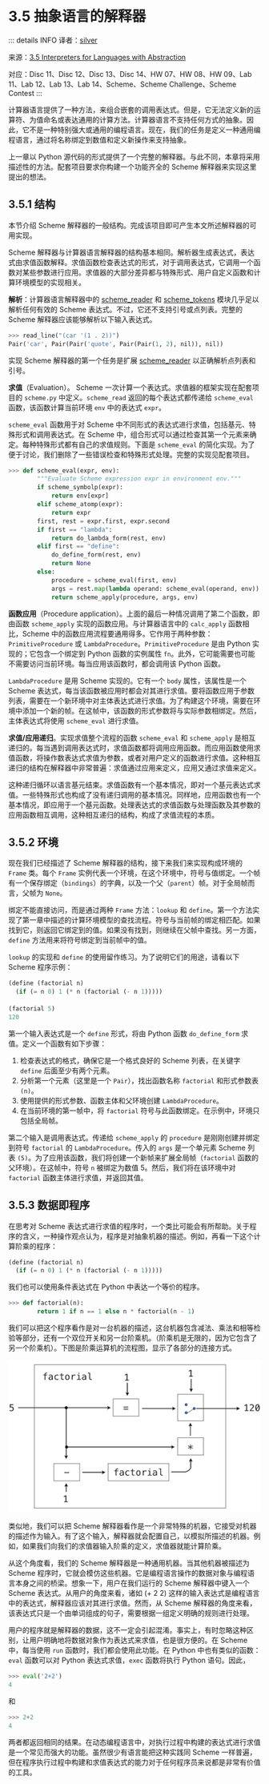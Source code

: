 # 3.5 抽象语言的解释器

::: details INFO
译者：[silver](https://github.com/silver-ymz)

来源：[3.5 Interpreters for Languages with Abstraction](http://www.composingprograms.com/pages/35-interpreters-for-languages-with-abstraction.html)

对应：Disc 11、Disc 12、Disc 13、Disc 14、HW 07、HW 08、HW 09、Lab 11、Lab 12、Lab 13、Lab 14、Scheme、Scheme Challenge、Scheme Contest
:::

计算器语言提供了一种方法，来组合嵌套的调用表达式。但是，它无法定义新的运算符、为值命名或表达通用的计算方法。计算器语言不支持任何方式的抽象。因此，它不是一种特别强大或通用的编程语言。现在，我们的任务是定义一种通用编程语言，通过将名称绑定到数值和定义新操作来支持抽象。

上一章以 Python 源代码的形式提供了一个完整的解释器。与此不同，本章将采用描述性的方法。配套项目要求你构建一个功能齐全的 Scheme 解释器来实现这里提出的想法。

## 3.5.1 结构

本节介绍 Scheme 解释器的一般结构。完成该项目即可产生本文所述解释器的可用实现。

Scheme 解释器与计算器语言解释器的结构基本相同。解析器生成表达式，表达式由求值函数解释。求值函数检查表达式的形式，对于调用表达式，它调用一个函数对某些参数进行应用。求值器的大部分差异都与特殊形式、用户自定义函数和计算环境模型的实现相关。

**解析**：计算器语言解释器中的 [scheme_reader](https://www.composingprograms.com/examples/scalc/scheme_reader.py.html) 和 [scheme_tokens](https://www.composingprograms.com/examples/scalc/scheme_tokens.py.html) 模块几乎足以解析任何有效的 Scheme 表达式。不过，它还不支持引号或点列表。完整的 Scheme 解释器应该能够解析以下输入表达式。

```py
>>> read_line("(car '(1 . 2))")
Pair('car', Pair(Pair('quote', Pair(Pair(1, 2), nil)), nil))
```

实现 Scheme 解释器的第一个任务是扩展 [scheme_reader](https://www.composingprograms.com/examples/scalc/scheme_reader.py.html) 以正确解析点列表和引号。

**求值**（Evaluation）。 Scheme 一次计算一个表达式。求值器的框架实现在配套项目的 `scheme.py` 中定义。`scheme_read` 返回的每个表达式都传递给 `scheme_eval` 函数，该函数计算当前环境 `env` 中的表达式 `expr`。

`scheme_eval` 函数用于对 Scheme 中不同形式的表达式进行求值，包括基元、特殊形式和调用表达式。在 Scheme 中，组合形式可以通过检查其第一个元素来确定。每种特殊形式都有自己的求值规则。下面是 `scheme_eval` 的简化实现。为了便于讨论，我们删除了一些错误检查和特殊形式处理。完整的实现见配套项目。

```py
>>> def scheme_eval(expr, env):
        """Evaluate Scheme expression expr in environment env."""
        if scheme_symbolp(expr):
            return env[expr]
        elif scheme_atomp(expr):
            return expr
        first, rest = expr.first, expr.second
        if first == "lambda":
            return do_lambda_form(rest, env)
        elif first == "define":
            do_define_form(rest, env)
            return None
        else:
            procedure = scheme_eval(first, env)
            args = rest.map(lambda operand: scheme_eval(operand, env))
            return scheme_apply(procedure, args, env)
```

**函数应用**（Procedure application）。上面的最后一种情况调用了第二个函数，即由函数 `scheme_apply` 实现的函数应用。与计算器语言中的 `calc_apply` 函数相比，Scheme 中的函数应用流程要通用得多。它作用于两种参数：`PrimitiveProcedure` 或 `LambdaProcedure`。`PrimitiveProcedure` 是由 Python 实现的；它包含一个绑定到 Python 函数的实例属性 `fn`。此外，它可能需要也可能不需要访问当前环境。每当应用该函数时，都会调用该 Python 函数。

`LambdaProcedure` 是用 Scheme 实现的。它有一个 `body` 属性，该属性是一个 Scheme 表达式，每当该函数被应用时都会对其进行求值。要将函数应用于参数列表，需要在一个新环境中对主体表达式进行求值。为了构建这个环境，需要在环境中添加一个新的帧。在这帧中，该函数的形式参数将与实际参数相绑定。然后，主体表达式将使用 `scheme_eval` 进行求值。

**求值/应用递归**。实现求值整个流程的函数 `scheme_eval` 和 `scheme_apply` 是相互递归的。每当遇到调用表达式时，求值函数都将调用应用函数。而应用函数使用求值函数，将操作数表达式求值为参数，或者对用户定义的函数进行求值。这种相互递归的结构在解释器中非常普遍：求值通过应用来定义，应用又通过求值来定义。

这种递归循环以语言基元结束。求值函数有一个基本情况，即对一个基元表达式求值。一些特殊形式也构成了没有递归调用的基本情况。同样地，应用函数也有一个基本情况，即应用于一个基元函数。处理表达式的求值函数与处理函数及其参数的应用函数相互调用，这种相互递归的结构，构成了求值流程的本质。

## 3.5.2 环境

现在我们已经描述了 Scheme 解释器的结构，接下来我们来实现构成环境的 `Frame` 类。每个 `Frame` 实例代表一个环境，在这个环境中，符号与值绑定。一个帧有一个保存绑定（`bindings`）的字典，以及一个父（`parent`）帧。对于全局帧而言，父帧为 `None`。

绑定不能直接访问，而是通过两种 `Frame` 方法：`lookup` 和 `define`。第一个方法实现了第一章中描述的计算环境模型的查找流程。符号与当前帧的绑定相匹配。如果找到它，则返回它绑定到的值。如果没有找到，则继续在父帧中查找。另一方面，`define` 方法用来将符号绑定到当前帧中的值。

`lookup` 的实现和 `define` 的使用留作练习。为了说明它们的用途，请看以下 Scheme 程序示例：

```scheme
(define (factorial n)
  (if (= n 0) 1 (* n (factorial (- n 1)))))

(factorial 5)
120
```

第一个输入表达式是一个 `define` 形式，将由 Python 函数 `do_define_form` 求值。定义一个函数有如下步骤：

1. 检查表达式的格式，确保它是一个格式良好的 Scheme 列表，在关键字 `define` 后面至少有两个元素。
2. 分析第一个元素（这里是一个 `Pair`），找出函数名称 `factorial` 和形式参数表 `(n)`。
3. 使用提供的形式参数、函数主体和父环境创建 `LambdaProcedure`。
4. 在当前环境的第一帧中，将 `factorial` 符号与此函数绑定。在示例中，环境只包括全局帧。

第二个输入是调用表达式。传递给 `scheme_apply` 的 `procedure` 是刚刚创建并绑定到符号 `factorial` 的 `LambdaProcedure`。传入的 `args` 是一个单元素 Scheme 列表 `(5)`。为了应用该函数，我们将创建一个新帧来扩展全局帧（`factorial` 函数的父环境）。在这帧中，符号 `n` 被绑定为数值 5。然后，我们将在该环境中对 `factorial` 函数主体进行求值，并返回其值。

## 3.5.3 数据即程序

在思考对 Scheme 表达式进行求值的程序时，一个类比可能会有所帮助。关于程序的含义，一种操作观点认为，程序是对抽象机器的描述。例如，再看一下这个计算阶乘的程序：

```scheme
(define (factorial n)
  (if (= n 0) 1 (* n (factorial (- n 1)))))
```

我们也可以使用条件表达式在 Python 中表达一个等价的程序。

```py
>>> def factorial(n):
        return 1 if n == 1 else n * factorial(n - 1)
```

我们可以把这个程序看作是对一台机器的描述，这台机器包含减法、乘法和相等检验等部分，还有一个双位开关和另一台阶乘机。（阶乘机是无限的，因为它包含了另一个阶乘机）。下图是阶乘运算机的流程图，显示了各部分的连接方式。

![factorial machine](../public/sicp/factorial_machine.png)

类似地，我们可以把 Scheme 解释器看作是一个非常特殊的机器，它接受对机器的描述作为输入。有了这个输入，解释器就会配置自己，以模拟所描述的机器。例如，如果我们向我们的求值器输入阶乘的定义，求值器就能计算阶乘。

从这个角度看，我们的 Scheme 解释器是一种通用机器。当其他机器被描述为 Scheme 程序时，它就会模仿这些机器。它是编程语言操作的数据对象与编程语言本身之间的桥梁。想象一下，用户在我们运行的 Scheme 解释器中键入一个 Scheme 表达式。从用户的角度来看，诸如 (+ 2 2) 这样的输入表达式是编程语言中的表达式，解释器应该对其进行求值。然而，从 Scheme 解释器的角度来看，该表达式只是一个由单词组成的句子，需要根据一组定义明确的规则进行处理。

用户的程序就是解释器的数据，这不一定会引起混淆。事实上，有时忽略这种区别，让用户明确地将数据对象作为表达式来求值，也是很方便的。在 Scheme 中，每当使用 `run` 函数时，我们都会使用此功能。在 Python 中也有类似的函数：`eval` 函数可以对 Python 表达式求值，`exec` 函数将执行 Python 语句。因此，

```py
>>> eval('2+2')
4
```

和

```py
>>> 2+2
4
```

两者都返回相同的结果。在动态编程语言中，对执行过程中构建的表达式进行求值是一个常见而强大的功能。虽然很少有语言能把这种实践同 Scheme 一样普遍，但在程序执行过程中构建和求值表达式的能力对于任何程序员来说都是非常有价值的工具。
